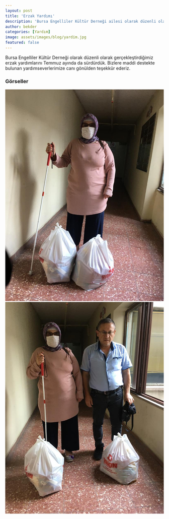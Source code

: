 ```yaml
---
layout: post
title: 'Erzak Yardımı'
description: 'Bursa Engelliler Kültür Derneği ailesi olarak düzenli olarak gerçekleştirdiğimiz erzak yardımlarını Eylül ayında da sürdürdük.'
author: bekder
categories: [Yardım]
image: assets/images/blog/yardim.jpg
featured: false
---
```


Bursa Engelliler Kültür Derneği olarak düzenli olarak gerçekleştirdiğimiz erzak yardımlarını Temmuz ayında da sürdürdük. Bizlere maddi destekte bulunan yardımseverlerimize canı gönülden teşekkür ederiz.

### Görseller

<a href="/assets/images/blog/erzak-yardimi-temmuz-2020-1.jpg" data-lightbox="erzak-yardimi-temmuz-2020" data-title="Erzak Yardımı">
    <img src="/assets/images/blog/erzak-yardimi-temmuz-2020-1.jpg" alt="Erzak Yardımı" />
</a>

<a href="/assets/images/blog/erzak-yardimi-temmuz-2020-2.jpg" data-lightbox="erzak-yardimi-temmuz-2020" data-title="Erzak Yardımı">
    <img src="/assets/images/blog/erzak-yardimi-temmuz-2020-2.jpg" alt="Erzak Yardımı" />
</a>

